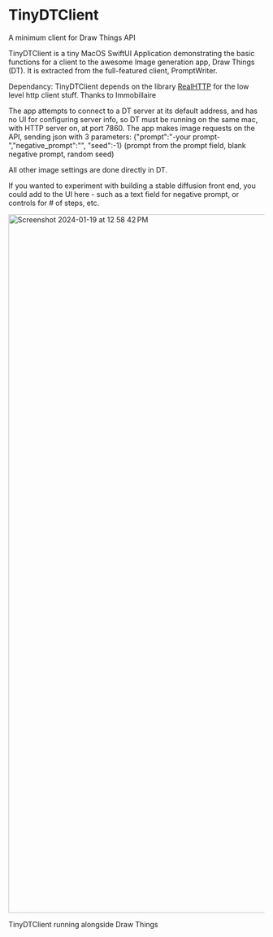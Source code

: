 # TinyDTClient
A minimum client for Draw Things API

TinyDTClient is a tiny MacOS SwiftUI Application demonstrating the basic functions for a client to the awesome Image generation app, Draw Things (DT). It is extracted from the full-featured client, PromptWriter.

Dependancy: TinyDTClient depends on the library [RealHTTP](https://github.com/immobiliare/RealHTTP) for the low level http client stuff. Thanks to Immobillaire

The app attempts to connect to a DT server at its default address, and has no UI for configuring server info, so DT must be running on the same mac, with HTTP server on, at port 7860.
The app makes image requests on the API,  sending json with 3 parameters: 
{"prompt":"-your prompt-","negative_prompt":"", "seed":-1} 
\(prompt from the prompt field, blank negative prompt, random seed\)

All other image settings are done directly in DT.

If you wanted to experiment with building a stable diffusion front end, you could add to the UI here - such as a text field for negative prompt, or controls for # of steps, etc.

<img width="1373" alt="Screenshot 2024-01-19 at 12 58 42 PM" src="https://github.com/S1D1T1/TinyDTClient/assets/156350598/dbd609e6-af97-4e3e-8f54-c3a002ec0c07">

TinyDTClient running alongside Draw Things
